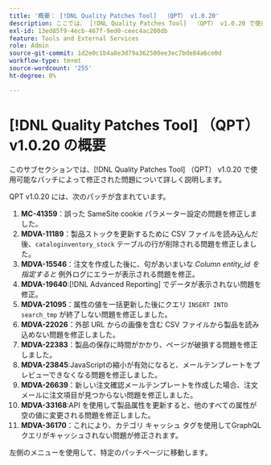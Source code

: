 ```yaml
---
title: '概要： [!DNL Quality Patches Tool]  （QPT） v1.0.20'
description: ここでは、 [!DNL Quality Patches Tool]  （QPT） v1.0.20 で使用可能なパッチによって修正された問題について詳しく説明します。
exl-id: 13ed85f9-4ecb-467f-9ed0-ceec4ac200db
feature: Tools and External Services
role: Admin
source-git-commit: 1d2e0c1b4a8e3d79a362500ee3ec7bde84a6ce0d
workflow-type: tm+mt
source-wordcount: '255'
ht-degree: 0%

---
```


# [!DNL Quality Patches Tool] （QPT） v1.0.20 の概要

このサブセクションでは、[!DNL Quality Patches Tool] （QPT） v1.0.20 で使用可能なパッチによって修正された問題について詳しく説明します。

QPT v1.0.20 には、次のパッチが含まれています。

1. **MC-41359**：誤った SameSite cookie パラメーター設定の問題を修正しました。
1. **MDVA-11189**：製品ストックを更新するために CSV ファイルを読み込んだ後、`cataloginventory_stock` テーブルの行が削除される問題を修正しました。
1. **MDVA-15546**：注文を作成した後に、句があいまいな *Column entity_id を指定すると* 例外ログにエラーが表示される問題を修正。
1. **MDVA-19640**:[!DNL Advanced Reporting] でデータが表示されない問題を修正。
1. **MDVA-21095**：属性の値を一括更新した後にクエリ `INSERT INTO search_tmp` が終了しない問題を修正しました。
1. **MDVA-22026**：外部 URL からの画像を含む CSV ファイルから製品を読み込めない問題を修正しました。
1. **MDVA-22383**：製品の保存に時間がかかり、ページが破損する問題を修正しました。
1. **MDVA-23845**:JavaScriptの縮小が有効になると、メールテンプレートをプレビューできなくなる問題を修正しました。
1. **MDVA-26639**：新しい注文確認メールテンプレートを作成した場合、注文メールに注文項目が見つからない問題を修正しました。
1. **MDVA-33168**:API を使用して製品属性を更新すると、他のすべての属性が空の値に変更される問題を修正しました。
1. **MDVA-36170**：これにより、カテゴリ キャッシュ タグを使用してGraphQL クエリがキャッシュされない問題が修正されます。

左側のメニューを使用して、特定のパッチページに移動します。
